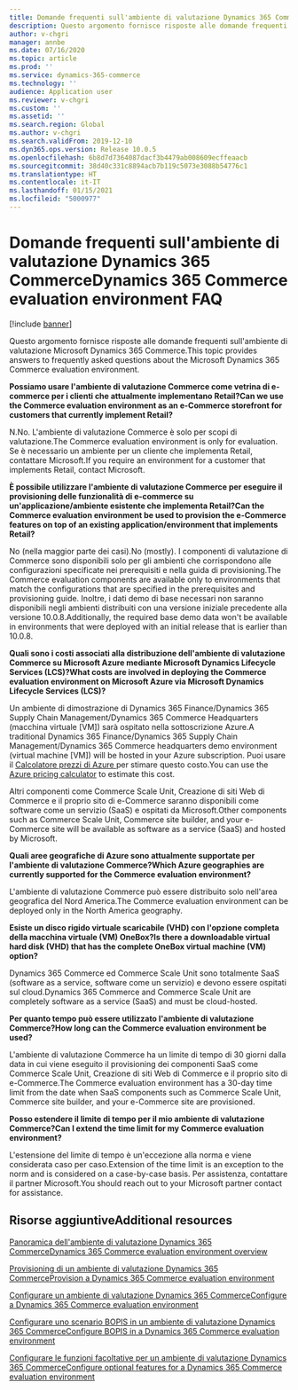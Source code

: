 ```yaml
---
title: Domande frequenti sull'ambiente di valutazione Dynamics 365 Commerce
description: Questo argomento fornisce risposte alle domande frequenti sull'ambiente di valutazione Microsoft Dynamics 365 Commerce.
author: v-chgri
manager: annbe
ms.date: 07/16/2020
ms.topic: article
ms.prod: ''
ms.service: dynamics-365-commerce
ms.technology: ''
audience: Application user
ms.reviewer: v-chgri
ms.custom: ''
ms.assetid: ''
ms.search.region: Global
ms.author: v-chgri
ms.search.validFrom: 2019-12-10
ms.dyn365.ops.version: Release 10.0.5
ms.openlocfilehash: 6b8d7d7364087dacf3b4479ab008609ecffeaacb
ms.sourcegitcommit: 38d40c331c8894acb7b119c5073e3088b54776c1
ms.translationtype: HT
ms.contentlocale: it-IT
ms.lasthandoff: 01/15/2021
ms.locfileid: "5000977"
---
```

# <a name="dynamics-365-commerce-evaluation-environment-faq"></a><span data-ttu-id="eb13e-103">Domande frequenti sull'ambiente di valutazione Dynamics 365 Commerce</span><span class="sxs-lookup"><span data-stu-id="eb13e-103">Dynamics 365 Commerce evaluation environment FAQ</span></span>

[!include [banner](includes/banner.md)]

<span data-ttu-id="eb13e-104">Questo argomento fornisce risposte alle domande frequenti sull'ambiente di valutazione Microsoft Dynamics 365 Commerce.</span><span class="sxs-lookup"><span data-stu-id="eb13e-104">This topic provides answers to frequently asked questions about the Microsoft Dynamics 365 Commerce evaluation environment.</span></span>

<span data-ttu-id="eb13e-105">**Possiamo usare l'ambiente di valutazione Commerce come vetrina di e-commerce per i clienti che attualmente implementano Retail?**</span><span class="sxs-lookup"><span data-stu-id="eb13e-105">**Can we use the Commerce evaluation environment as an e-Commerce storefront for customers that currently implement Retail?**</span></span>

<span data-ttu-id="eb13e-106">N.</span><span class="sxs-lookup"><span data-stu-id="eb13e-106">No.</span></span> <span data-ttu-id="eb13e-107">L'ambiente di valutazione Commerce è solo per scopi di valutazione.</span><span class="sxs-lookup"><span data-stu-id="eb13e-107">The Commerce evaluation environment is only for evaluation.</span></span> <span data-ttu-id="eb13e-108">Se è necessario un ambiente per un cliente che implementa Retail, contattare Microsoft.</span><span class="sxs-lookup"><span data-stu-id="eb13e-108">If you require an environment for a customer that implements Retail, contact Microsoft.</span></span>

<span data-ttu-id="eb13e-109">**È possibile utilizzare l'ambiente di valutazione Commerce per eseguire il provisioning delle funzionalità di e-commerce su un'applicazione/ambiente esistente che implementa Retail?**</span><span class="sxs-lookup"><span data-stu-id="eb13e-109">**Can the Commerce evaluation environment be used to provision the e-Commerce features on top of an existing application/environment that implements Retail?**</span></span>

<span data-ttu-id="eb13e-110">No (nella maggior parte dei casi).</span><span class="sxs-lookup"><span data-stu-id="eb13e-110">No (mostly).</span></span> <span data-ttu-id="eb13e-111">I componenti di valutazione di Commerce sono disponibili solo per gli ambienti che corrispondono alle configurazioni specificate nei prerequisiti e nella guida di provisioning.</span><span class="sxs-lookup"><span data-stu-id="eb13e-111">The Commerce evaluation components are available only to environments that match the configurations that are specified in the prerequisites and provisioning guide.</span></span> <span data-ttu-id="eb13e-112">Inoltre, i dati demo di base necessari non saranno disponibili negli ambienti distribuiti con una versione iniziale precedente alla versione 10.0.8.</span><span class="sxs-lookup"><span data-stu-id="eb13e-112">Additionally, the required base demo data won't be available in environments that were deployed with an initial release that is earlier than 10.0.8.</span></span> 

<span data-ttu-id="eb13e-113">**Quali sono i costi associati alla distribuzione dell'ambiente di valutazione Commerce su Microsoft Azure mediante Microsoft Dynamics Lifecycle Services (LCS)?**</span><span class="sxs-lookup"><span data-stu-id="eb13e-113">**What costs are involved in deploying the Commerce evaluation environment on Microsoft Azure via Microsoft Dynamics Lifecycle Services (LCS)?**</span></span>

<span data-ttu-id="eb13e-114">Un ambiente di dimostrazione di Dynamics 365 Finance/Dynamics 365 Supply Chain Management/Dynamics 365 Commerce Headquarters (macchina virtuale \[VM\]) sarà ospitato nella sottoscrizione Azure.</span><span class="sxs-lookup"><span data-stu-id="eb13e-114">A traditional Dynamics 365 Finance/Dynamics 365 Supply Chain Management/Dynamics 365 Commerce headquarters demo environment (virtual machine \[VM\]) will be hosted in your Azure subscription.</span></span> <span data-ttu-id="eb13e-115">Puoi usare il [Calcolatore prezzi di Azure ](https://azure.microsoft.com/pricing/calculator/) per stimare questo costo.</span><span class="sxs-lookup"><span data-stu-id="eb13e-115">You can use the [Azure pricing calculator](https://azure.microsoft.com/pricing/calculator/) to estimate this cost.</span></span>

<span data-ttu-id="eb13e-116">Altri componenti come Commerce Scale Unit, Creazione di siti Web di Commerce e il proprio sito di e-Commerce saranno disponibili come software come un servizio (SaaS) e ospitati da Microsoft.</span><span class="sxs-lookup"><span data-stu-id="eb13e-116">Other components such as Commerce Scale Unit, Commerce site builder, and your e-Commerce site will be available as software as a service (SaaS) and hosted by Microsoft.</span></span>

<span data-ttu-id="eb13e-117">**Quali aree geografiche di Azure sono attualmente supportate per l'ambiente di valutazione Commerce?**</span><span class="sxs-lookup"><span data-stu-id="eb13e-117">**Which Azure geographies are currently supported for the Commerce evaluation environment?**</span></span>

<span data-ttu-id="eb13e-118">L'ambiente di valutazione Commerce può essere distribuito solo nell'area geografica del Nord America.</span><span class="sxs-lookup"><span data-stu-id="eb13e-118">The Commerce evaluation environment can be deployed only in the North America geography.</span></span>

<span data-ttu-id="eb13e-119">**Esiste un disco rigido virtuale scaricabile (VHD) con l'opzione completa della macchina virtuale (VM) OneBox?**</span><span class="sxs-lookup"><span data-stu-id="eb13e-119">**Is there a downloadable virtual hard disk (VHD) that has the complete OneBox virtual machine (VM) option?**</span></span>

<span data-ttu-id="eb13e-120">Dynamics 365 Commerce ed Commerce Scale Unit sono totalmente SaaS (software as a service, software come un servizio) e devono essere ospitati sul cloud.</span><span class="sxs-lookup"><span data-stu-id="eb13e-120">Dynamics 365 Commerce and Commerce Scale Unit are completely software as a service (SaaS) and must be cloud-hosted.</span></span>

<span data-ttu-id="eb13e-121">**Per quanto tempo può essere utilizzato l'ambiente di valutazione Commerce?**</span><span class="sxs-lookup"><span data-stu-id="eb13e-121">**How long can the Commerce evaluation environment be used?**</span></span>

<span data-ttu-id="eb13e-122">L'ambiente di valutazione Commerce ha un limite di tempo di 30 giorni dalla data in cui viene eseguito il provisioning dei componenti SaaS come Commerce Scale Unit, Creazione di siti Web di Commerce e il proprio sito di e-Commerce.</span><span class="sxs-lookup"><span data-stu-id="eb13e-122">The Commerce evaluation environment has a 30-day time limit from the date when SaaS components such as Commerce Scale Unit, Commerce site builder, and your e-Commerce site are provisioned.</span></span>

<span data-ttu-id="eb13e-123">**Posso estendere il limite di tempo per il mio ambiente di valutazione Commerce?**</span><span class="sxs-lookup"><span data-stu-id="eb13e-123">**Can I extend the time limit for my Commerce evaluation environment?**</span></span>

<span data-ttu-id="eb13e-124">L'estensione del limite di tempo è un'eccezione alla norma e viene considerata caso per caso.</span><span class="sxs-lookup"><span data-stu-id="eb13e-124">Extension of the time limit is an exception to the norm and is considered on a case-by-case basis.</span></span> <span data-ttu-id="eb13e-125">Per assistenza, contattare il partner Microsoft.</span><span class="sxs-lookup"><span data-stu-id="eb13e-125">You should reach out to your Microsoft partner contact for assistance.</span></span>

## <a name="additional-resources"></a><span data-ttu-id="eb13e-126">Risorse aggiuntive</span><span class="sxs-lookup"><span data-stu-id="eb13e-126">Additional resources</span></span>

[<span data-ttu-id="eb13e-127">Panoramica dell'ambiente di valutazione Dynamics 365 Commerce</span><span class="sxs-lookup"><span data-stu-id="eb13e-127">Dynamics 365 Commerce evaluation environment overview</span></span>](cpe-overview.md)

[<span data-ttu-id="eb13e-128">Provisioning di un ambiente di valutazione Dynamics 365 Commerce</span><span class="sxs-lookup"><span data-stu-id="eb13e-128">Provision a Dynamics 365 Commerce evaluation environment</span></span>](provisioning-guide.md)

[<span data-ttu-id="eb13e-129">Configurare un ambiente di valutazione Dynamics 365 Commerce</span><span class="sxs-lookup"><span data-stu-id="eb13e-129">Configure a Dynamics 365 Commerce evaluation environment</span></span>](cpe-post-provisioning.md)

[<span data-ttu-id="eb13e-130">Configurare uno scenario BOPIS in un ambiente di valutazione Dynamics 365 Commerce</span><span class="sxs-lookup"><span data-stu-id="eb13e-130">Configure BOPIS in a Dynamics 365 Commerce evaluation environment</span></span>](cpe-bopis.md)

[<span data-ttu-id="eb13e-131">Configurare le funzioni facoltative per un ambiente di valutazione Dynamics 365 Commerce</span><span class="sxs-lookup"><span data-stu-id="eb13e-131">Configure optional features for a Dynamics 365 Commerce evaluation environment</span></span>](cpe-optional-features.md)
